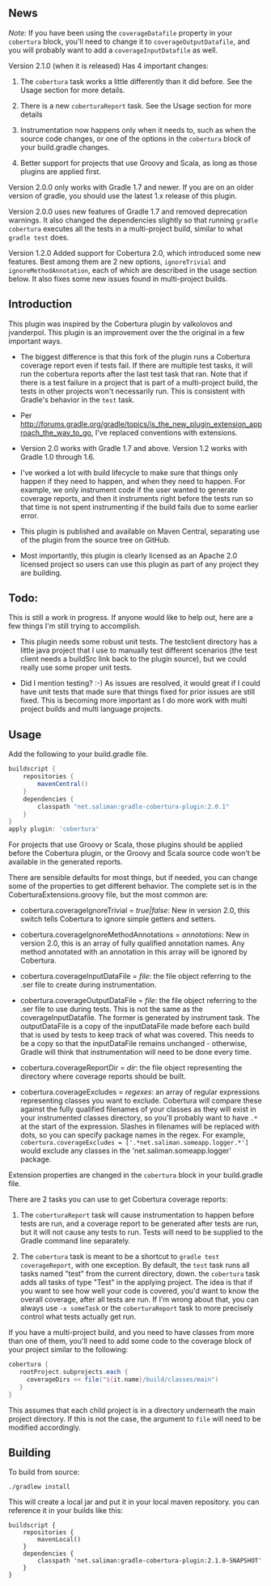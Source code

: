 News
----
*Note:* If you have been using the ```coverageDatafile``` property in your
```cobertura``` block, you'll need to change it to ```coverageOutputDatafile```,
and you will probably want to add a ```coverageInputDatafile``` as well.

Version 2.1.0 (when it is released) Has 4 important changes:

1. The ```cobertura``` task works a little differently than it did before. See
the Usage section for more details.

2. There is a new ```coberturaReport``` task.  See the Usage section for more
details

3. Instrumentation now happens only when it needs to, such as when the source
code changes, or one of the options in the ```cobertura``` block of your
build.gradle changes.

4. Better support for projects that use Groovy and Scala, as long as those
plugins are applied first.

Version 2.0.0 only works with Gradle 1.7 and newer.  If you are on an older
version of gradle, you should use the latest 1.x release of this plugin.

Version 2.0.0 uses new features of Gradle 1.7 and removed deprecation warnings.
It also changed the dependencies slightly so that running ```gradle cobertura```
executes all the tests in a multi-project build, similar to what 
```gradle test``` does.

Version 1.2.0 Added support for Cobertura 2.0, which introduced some new
features.  Best among them are 2 new options, ```ignoreTrivial``` and
```ignoreMethodAnnotation```, each of which are described in the usage section
below. It also fixes some new issues found in multi-project builds.

Introduction
------------

This plugin was inspired by the Cobertura plugin by valkolovos and jvanderpol.
This plugin is an improvement over the the original in a few important ways.

- The biggest difference is that this fork of the plugin runs a Cobertura 
coverage report even if tests fail.  If there are multiple test tasks, it will
run the cobertura reports after the last test task that ran. Note that if
there is a test failure in a project that is part of a multi-project build, 
the tests in other projects won't necessarily run.  This is consistent with
Gradle's behavior in the ```test``` task.

- Per http://forums.gradle.org/gradle/topics/is_the_new_plugin_extension_approach_the_way_to_go,
I've replaced conventions with extensions.

- Version 2.0 works with Gradle 1.7 and above.  Version 1.2 works with Gradle
1.0 through 1.6.

- I've worked a lot with build lifecycle to make sure that things only happen
if they need to happen, and when they need to happen.  For example, we only
instrument code if the user wanted to generate coverage reports, and then it
instruments right before the tests run so that time is not spent instrumenting
if the build fails due to some earlier error.

- This plugin is published and available on Maven Central, separating use of
the plugin from the source tree on GitHub.

- Most importantly, this plugin is clearly licensed as an Apache 2.0 licensed
project so users can use this plugin as part of any project they are building.

Todo:
-----

This is still a work in progress.  If anyone would like to help out, here are a
few things I'm still trying to accomplish.

- This plugin needs some robust unit tests.  The testclient directory has a
little java project that I use to manually test different scenarios  (the test
client needs a buildSrc link back to the plugin source), but we could really use
some proper unit tests.

- Did I mention testing? :-)  As issues are resolved, it would great if I could
have unit tests that made sure that things fixed for prior issues are still
fixed.  This is becoming more important as I do more work with multi project
builds and multi language projects.

Usage
-----
Add the following to your build.gradle file.

```groovy
buildscript {
    repositories {
        mavenCentral()
    }
    dependencies {
        classpath "net.saliman:gradle-cobertura-plugin:2.0.1"
    }
}
apply plugin: 'cobertura'
```

For projects that use Groovy or Scala, those plugins should be applied before
the Cobertura plugin, or the Groovy and Scala source code won't be available in
the generated reports.

There are sensible defaults for most things, but if needed, you can change some
of the properties to get different behavior.  The complete set is in the
CoberturaExtensions.groovy file, but the most common are:

- cobertura.coverageIgnoreTrivial = *true|false*: New in version 2.0, this
switch tells Cobertura to ignore simple getters and setters.

- cobertura.coverageIgnoreMethodAnnotations = *annotations*: New in version
2.0, this is an array of fully qualified annotation names.  Any method
annotated with an annotation in this array will be ignored by Cobertura.

- cobertura.coverageInputDataFile = *file*: the file object referring to the .ser
file to create during instrumentation.

- cobertura.coverageOutputDataFile = *file*: the file object referring to the .ser
file to use during tests. This is not the same as the coverageInputDatafile.
The former is generated by instrument task.  The outputDataFile is a copy of
the inputDataFile made before each build that is used by tests to keep track
of what was covered.  This needs to be a copy so that the inputDataFile
remains unchanged - otherwise, Gradle will think that instrumentation will
need to be done every time.

- cobertura.coverageReportDir = *dir*: the file object representing the
directory where coverage reports should be built.

- cobertura.coverageExcludes = *regexes*: an array of regular expressions 
representing classes you want to exclude.  Cobertura will compare these against
the fully qualified filenames of your classes as they will exist in your 
instrumented classes directory, so you'll probably want to have ```.*``` at
the start of the expression.  Slashes in filenames will be replaced with dots,
so you can specify package names in the regex.  For example, 
```cobertura.coverageExcludes = ['.*net.saliman.someapp.logger.*'] ``` would 
exclude any classes in the 'net.saliman.someapp.logger' package.

Extension properties are changed in the ```cobertura``` block in your 
build.gradle file.

There are 2 tasks you can use to get Cobertura coverage reports:

1. The ```coberturaReport``` task will cause instrumentation to happen before
tests are run, and a coverage report to be generated after tests are run, but
it will not cause any tests to run.  Tests will need to be supplied to the
Gradle command line separately.

2. The ```cobertura``` task is meant to be a shortcut to
```gradle test coverageReport```, with one exception.  By default, the
```test``` task runs all tasks named "test" from the current directory, down.
the ```cobertura``` task adds all tasks of type "Test" in the applying project.
The idea is that if you want to see how well your code is covered, you'd want
to know the overall coverage, after all tests are run.  If I'm wrong about that,
you can always use ```-x someTask``` or the ```coberturaReport``` task to more
precisely control what tests actually get run.

If you have a multi-project build, and you need to have classes from more than
one of them, you'll need to add some code to the coverage block of your project
similar to the following:

```groovy
cobertura {
   rootProject.subprojects.each {
     coverageDirs << file("${it.name}/build/classes/main")
   }
}
```

This assumes that each child project is in a directory underneath the main 
project directory.  If this is not the case, the argument to ```file``` will
need to be modified accordingly.

Building
--------
To build from source:

    ./gradlew install

This will create a local jar and put it in your local maven repository. you can
reference it in your builds like this:

    buildscript {
        repositories {
            mavenLocal()
        }
        dependencies {
            classpath 'net.saliman:gradle-cobertura-plugin:2.1.0-SNAPSHOT'
        }
    }